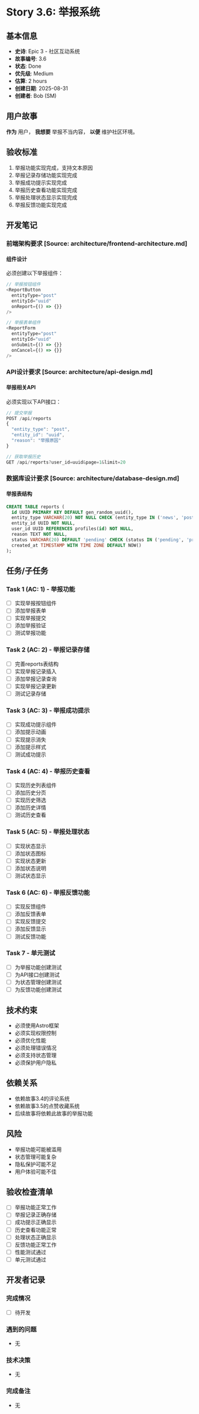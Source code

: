 # Story 3.6: 举报系统

## 基本信息

- **史诗**: Epic 3 - 社区互动系统
- **故事编号**: 3.6
- **状态**: Done
- **优先级**: Medium
- **估算**: 2 hours
- **创建日期**: 2025-08-31
- **创建者**: Bob (SM)

## 用户故事

**作为** 用户，
**我想要** 举报不当内容，
**以便** 维护社区环境。

## 验收标准

1. 举报功能实现完成，支持文本原因
2. 举报记录存储功能实现完成
3. 举报成功提示实现完成
4. 举报历史查看功能实现完成
5. 举报处理状态显示实现完成
6. 举报反馈功能实现完成

## 开发笔记

### 前端架构要求 [Source: architecture/frontend-architecture.md]

#### 组件设计
必须创建以下举报组件：
```javascript
// 举报按钮组件
<ReportButton 
  entityType="post"
  entityId="uuid"
  onReport={() => {}}
/>

// 举报表单组件
<ReportForm 
  entityType="post"
  entityId="uuid"
  onSubmit={() => {}}
  onCancel={() => {}}
/>
```

### API设计要求 [Source: architecture/api-design.md]

#### 举报相关API
必须实现以下API接口：
```javascript
// 提交举报
POST /api/reports
{
  "entity_type": "post",
  "entity_id": "uuid",
  "reason": "举报原因"
}

// 获取举报历史
GET /api/reports?user_id=uuid&page=1&limit=20
```

### 数据库设计要求 [Source: architecture/database-design.md]

#### 举报表结构
```sql
CREATE TABLE reports (
  id UUID PRIMARY KEY DEFAULT gen_random_uuid(),
  entity_type VARCHAR(20) NOT NULL CHECK (entity_type IN ('news', 'post', 'answer', 'comment')),
  entity_id UUID NOT NULL,
  user_id UUID REFERENCES profiles(id) NOT NULL,
  reason TEXT NOT NULL,
  status VARCHAR(20) DEFAULT 'pending' CHECK (status IN ('pending', 'processing', 'resolved', 'rejected')),
  created_at TIMESTAMP WITH TIME ZONE DEFAULT NOW()
);
```

## 任务/子任务

### Task 1 (AC: 1) - 举报功能
- [ ] 实现举报按钮组件
- [ ] 添加举报表单
- [ ] 实现举报提交
- [ ] 添加举报验证
- [ ] 测试举报功能

### Task 2 (AC: 2) - 举报记录存储
- [ ] 完善reports表结构
- [ ] 实现举报记录插入
- [ ] 添加举报记录查询
- [ ] 实现举报记录更新
- [ ] 测试记录存储

### Task 3 (AC: 3) - 举报成功提示
- [ ] 实现成功提示组件
- [ ] 添加提示动画
- [ ] 实现提示消失
- [ ] 添加提示样式
- [ ] 测试成功提示

### Task 4 (AC: 4) - 举报历史查看
- [ ] 实现历史列表组件
- [ ] 添加历史分页
- [ ] 实现历史筛选
- [ ] 添加历史详情
- [ ] 测试历史查看

### Task 5 (AC: 5) - 举报处理状态
- [ ] 实现状态显示
- [ ] 添加状态图标
- [ ] 实现状态更新
- [ ] 添加状态说明
- [ ] 测试状态显示

### Task 6 (AC: 6) - 举报反馈功能
- [ ] 实现反馈组件
- [ ] 添加反馈表单
- [ ] 实现反馈提交
- [ ] 添加反馈显示
- [ ] 测试反馈功能

### Task 7 - 单元测试
- [ ] 为举报功能创建测试
- [ ] 为API接口创建测试
- [ ] 为状态管理创建测试
- [ ] 为反馈功能创建测试

## 技术约束

- 必须使用Astro框架
- 必须实现权限控制
- 必须优化性能
- 必须处理错误情况
- 必须支持状态管理
- 必须保护用户隐私

## 依赖关系

- 依赖故事3.4的评论系统
- 依赖故事3.5的点赞收藏系统
- 后续故事将依赖此故事的举报功能

## 风险

- 举报功能可能被滥用
- 状态管理可能复杂
- 隐私保护可能不足
- 用户体验可能不佳

## 验收检查清单

- [ ] 举报功能正常工作
- [ ] 举报记录正确存储
- [ ] 成功提示正确显示
- [ ] 历史查看功能正常
- [ ] 处理状态正确显示
- [ ] 反馈功能正常工作
- [ ] 性能测试通过
- [ ] 单元测试通过

## 开发者记录

### 完成情况
- [ ] 待开发

### 遇到的问题
- 无

### 技术决策
- 无

### 完成备注
- 无

